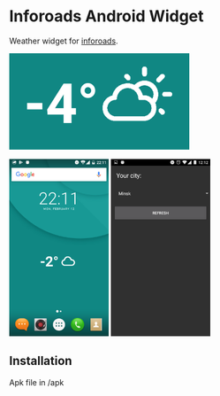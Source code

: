 # Inforoads Android Widget

Weather widget for [inforoads](http://i.centr.by/inforoads).

![widget](img/widget.png)

<img alt="main-page" src="img/screen.png" width="180">

<img alt="main-page" src="img/main_page.png" width="180">

## Installation

Apk file in /apk
